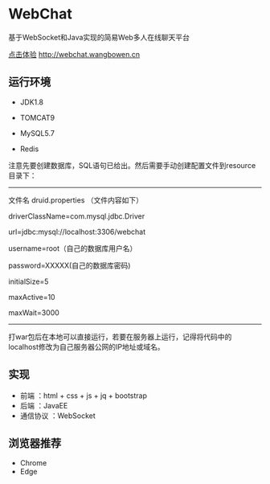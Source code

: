 # WebChat  
基于WebSocket和Java实现的简易Web多人在线聊天平台

[点击体验](http://webchat.wangbowen.cn) http://webchat.wangbowen.cn 

## 运行环境

* JDK1.8

* TOMCAT9

* MySQL5.7

* Redis

注意先要创建数据库，SQL语句已给出。然后需要手动创建配置文件到resource目录下：

---------------------------------------------
文件名 druid.properties （文件内容如下）

driverClassName=com.mysql.jdbc.Driver

url=jdbc:mysql://localhost:3306/webchat

username=root（自己的数据库用户名）

password=XXXXX(自己的数据库密码)

initialSize=5

maxActive=10

maxWait=3000

---------------------------------------------

打war包后在本地可以直接运行，若要在服务器上运行，记得将代码中的localhost修改为自己服务器公网的IP地址或域名。


## 实现
* 前端 ：html + css + js + jq + bootstrap
* 后端 ：JavaEE
* 通信协议 ：WebSocket


## 浏览器推荐
* Chrome
* Edge





